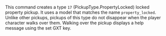 This command creates a type `17` (PickupType.PropertyLocked) locked property pickup. It uses a model that matches the name `property_locked`. Unlike other pickups, pickups of this type do not disappear when the player character walks over them. Walking over the pickup displays a help message using the set GXT key.
